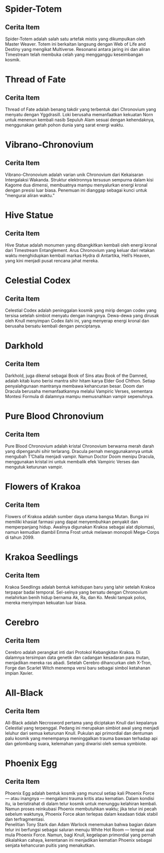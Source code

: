 # Spider-Totem
## Cerita Item
Spider-Totem adalah salah satu artefak mistis yang dikumpulkan oleh Master Weaver. Totem ini berkaitan langsung dengan Web of Life and Destiny yang mengikat Multiverse. Resonansi antara jaring ini dan aliran Timestream telah membuka celah yang mengganggu keseimbangan kosmik.

# Thread of Fate
## Cerita Item
Thread of Fate adalah benang takdir yang terbentuk dari Chronovium yang menyatu dengan Yggdrasill. Loki berusaha memanfaatkan kekuatan Norn untuk menenun kembali nasib Sepuluh Alam sesuai dengan kehendaknya, menggunakan getah pohon dunia yang sarat energi waktu.

# Vibrano-Chronovium
## Cerita Item
Vibrano-Chronovium adalah varian unik Chronovium dari Kekaisaran Intergalaksi Wakanda. Struktur elektronnya tersusun sempurna dalam kisi Kagome dua dimensi, membuatnya mampu menyalurkan energi kronal dengan presisi luar biasa. Penemuan ini dianggap sebagai kunci untuk “mengurai aliran waktu.”

# Hive Statue
## Cerita Item
Hive Statue adalah monumen yang dibangkitkan kembali oleh energi kronal dari Timestream Entanglement. Arus Chronovium yang keluar dari retakan waktu menghidupkan kembali markas Hydra di Antartika, Hell’s Heaven, yang kini menjadi pusat rencana jahat mereka.

# Celestial Codex
## Cerita Item
Celestial Codex adalah peninggalan kosmik yang mirip dengan codex yang tersisa setelah simbiot menyatu dengan inangnya. Dewa-dewa yang dirusak oleh Knull menyimpan Codex ilahi ini, yang menyerap energi kronal dan berusaha bersatu kembali dengan penciptanya.

# Darkhold
## Cerita Item
Darkhold, juga dikenal sebagai Book of Sins atau Book of the Damned, adalah kitab kuno berisi mantra sihir hitam karya Elder God Chthon. Setiap penyalahgunaan mantranya membawa kehancuran besar. Doom dan Dracula berusaha memanfaatkannya melalui Vampiric Verses, sementara Montesi Formula di dalamnya mampu memusnahkan vampir sepenuhnya.

# Pure Blood Chronovium
## Cerita Item
Pure Blood Chronovium adalah kristal Chronovium berwarna merah darah yang dipengaruhi sihir terlarang. Dracula pernah menggunakannya untuk mengubah T’Challa menjadi vampir. Namun Doctor Doom menipu Dracula, menggunakan kristal ini untuk membalik efek Vampiric Verses dan mengutuk keturunan vampir.

# Flowers of Krakoa
## Cerita Item
Flowers of Krakoa adalah sumber daya utama bangsa Mutan. Bunga ini memiliki khasiat farmasi yang dapat menyembuhkan penyakit dan memperpanjang hidup. Awalnya digunakan Krakoa sebagai alat diplomasi, namun kemudian diambil Emma Frost untuk melawan monopoli Mega-Corps di tahun 2099.

# Krakoa Seedlings
## Cerita Item
Krakoa Seedlings adalah bentuk kehidupan baru yang lahir setelah Krakoa terpapar badai temporal. Sel-selnya yang bersatu dengan Chronovium melahirkan benih hidup bernama Ak, Ra, dan Ko. Meski tampak polos, mereka menyimpan kekuatan luar biasa.

# Cerebro
## Cerita Item
Cerebro adalah perangkat inti dari Protokol Kebangkitan Krakoa. Di dalamnya tersimpan data genetik dan cadangan kesadaran para mutan, menjadikan mereka ras abadi. Setelah Cerebro dihancurkan oleh X-Tron, Forge dan Scarlet Witch menempa versi baru sebagai simbol ketahanan impian Xavier.

# All-Black
## Cerita Item
All-Black adalah Necrosword pertama yang diciptakan Knull dari kepalanya Celestial yang terpenggal. Pedang ini merupakan simbiot awal yang menjadi leluhur dari semua keturunan Knull. Pukulan api primordial dan dentuman palu kosmik yang menempanya meninggalkan trauma bawaan terhadap api dan gelombang suara, kelemahan yang diwarisi oleh semua symbiote.

# Phoenix Egg
## Cerita Item
Phoenix Egg adalah bentuk kosmik yang muncul setiap kali Phoenix Force — atau inangnya — mengalami trauma kritis atau kematian. Dalam kondisi itu, ia beristirahat di dalam telur kosmik untuk menunggu kelahiran kembali. Namun proses reinkubasi Phoenix membutuhkan waktu; jika telur ini pecah sebelum waktunya, Phoenix Force akan terlepas dalam keadaan tidak stabil dan terfragmentasi.  
Penelitian Tony Stark dan Adam Warlock menemukan bahwa bagian dalam telur ini berfungsi sebagai saluran menuju White Hot Room — tempat asal mula Phoenix Force. Namun, bagi Knull, kegelapan primordial yang pernah dikalahkan cahaya, kerentanan ini menjadikan kematian Phoenix sebagai senjata kehancuran puitis yang menakutkan.